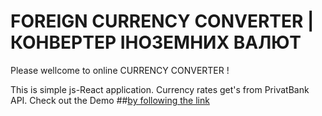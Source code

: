 # FOREIGN CURRENCY CONVERTER | КОНВЕРТЕР ІНОЗЕМНИХ ВАЛЮТ

Please wellcome to online CURRENCY CONVERTER !

This is simple js-React application.
Currency rates get's from PrivatBank API.
Check out the Demo ##[by following the link](https://hustle2live.github.io/Currency-Converter/)


